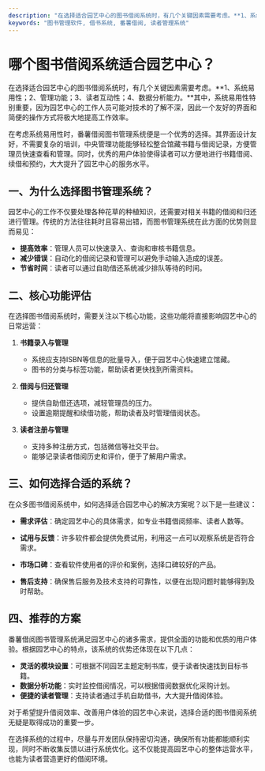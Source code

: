 ```yaml
---
description: "在选择适合园艺中心的图书借阅系统时，有几个关键因素需要考虑。**1、系统易用性；2、管理功能；3、读者互动性；4、数据分析能力。**其中，系统易用性特别重要，因为园艺中心的工作人员可能对技术的了解不深，因此一个友好的界面和简便的操作方式将极大地提高工作效率。"
keywords: "图书管理软件, 借书系统, 番薯借阅, 读者管理系统"
---
```

# 哪个图书借阅系统适合园艺中心？

在选择适合园艺中心的图书借阅系统时，有几个关键因素需要考虑。**1、系统易用性；2、管理功能；3、读者互动性；4、数据分析能力。**其中，系统易用性特别重要，因为园艺中心的工作人员可能对技术的了解不深，因此一个友好的界面和简便的操作方式将极大地提高工作效率。

在考虑系统易用性时，番薯借阅图书管理系统便是一个优秀的选择。其界面设计友好，不需要复杂的培训，中央管理功能能够轻松整合馆藏书籍与借阅记录，方便管理员快速查看和管理。同时，优秀的用户体验使得读者可以方便地进行书籍借阅、续借和预约，大大提升了园艺中心的服务水平。

## **一、为什么选择图书管理系统？**

园艺中心的工作不仅要处理各种花草的种植知识，还需要对相关书籍的借阅和归还进行管理。传统的方法往往耗时且容易出错，而图书管理系统在此方面的优势则显而易见：

- **提高效率**：管理人员可以快速录入、查询和审核书籍信息。
- **减少错误**：自动化的借阅记录和管理可以避免手动输入造成的误差。
- **节省时间**：读者可以通过自助借还系统减少排队等待的时间。

## **二、核心功能评估**

在选择图书借阅系统时，需要关注以下核心功能，这些功能将直接影响园艺中心的日常运营：

1. **书籍录入与管理**
   - 系统应支持ISBN等信息的批量导入，便于园艺中心快速建立馆藏。
   - 图书的分类与标签功能，帮助读者更快找到所需资料。

2. **借阅与归还管理**
   - 提供自助借还选项，减轻管理员的压力。
   - 设置逾期提醒和续借功能，帮助读者及时管理借阅状态。

3. **读者注册与管理**
   - 支持多种注册方式，包括微信等社交平台。
   - 能够记录读者借阅历史和评价，便于了解用户需求。

## **三、如何选择合适的系统？**

在众多图书借阅系统中，如何选择适合园艺中心的解决方案呢？以下是一些建议：

- **需求评估**：确定园艺中心的具体需求，如专业书籍借阅频率、读者人数等。
  
- **试用与反馈**：许多软件都会提供免费试用，利用这一点可以观察系统是否符合需求。

- **市场口碑**：查看软件使用者的评价和案例，选择口碑较好的产品。

- **售后支持**：确保售后服务及技术支持的可靠性，以便在出现问题时能够得到及时帮助。

## **四、推荐的方案**

番薯借阅图书管理系统满足园艺中心的诸多需求，提供全面的功能和优质的用户体验。根据园艺中心的特点，该系统的优势还体现在以下几点：

- **灵活的模块设置**：可根据不同园艺主题定制书库，便于读者快速找到目标书籍。
- **数据分析功能**：实时监控借阅情况，可以根据借阅数据优化采购计划。
- **便捷的读者管理**：支持读者通过手机自助借书，大大提升借阅体验。

对于希望提升借阅效率、改善用户体验的园艺中心来说，选择合适的图书借阅系统无疑是取得成功的重要一步。

在选择系统的过程中，尽量与开发团队保持密切沟通，确保所有功能都能顺利实现，同时不断收集反馈以进行系统优化。这不仅能提高园艺中心的整体运营水平，也能为读者营造更好的借阅环境。
